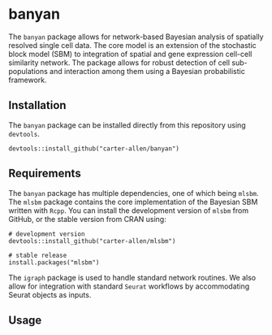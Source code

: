 # banyan

The `banyan` package allows for network-based Bayesian analysis of spatially resolved single cell data. The core model is an extension of the stochastic block model (SBM) to integration of spatial and gene expression cell-cell similarity network. The package allows for robust detection of cell sub-populations and interaction among them using a Bayesian probabilistic framework. 

## Installation

The `banyan` package can be installed directly from this repository using `devtools`.

```
devtools::install_github("carter-allen/banyan")
```

## Requirements

The `banyan` package has multiple dependencies, one of which being `mlsbm`. The `mlsbm` package contains the core implementation of the Bayesian SBM written with `Rcpp`. You can install the development version of `mlsbm` from GitHub, or the stable version from CRAN using:

```
# development version
devtools::install_github("carter-allen/mlsbm")

# stable release
install.packages("mlsbm")
```

The `igraph` package is used to handle standard network routines. We also allow for integration with standard `Seurat` workflows by accommodating Seurat objects as inputs.

## Usage

